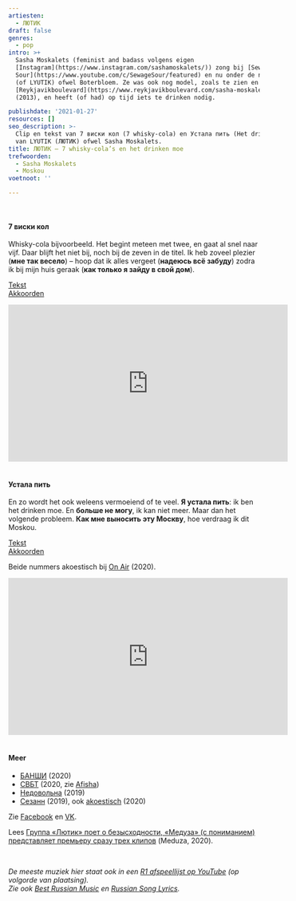 ```yaml
---
artiesten:
  - ЛЮТИК
draft: false
genres:
  - pop
intro: >+
  Sasha Moskalets (feminist and badass volgens eigen
  [Instagram](https://www.instagram.com/sashamoskalets/)) zong bij [Sewage
  Sour](https://www.youtube.com/c/SewageSour/featured) en nu onder de naam ЛЮТИК
  (of LYUTIK) ofwel Boterbloem. Ze was ook nog model, zoals te zien en lezen bij
  [Reykjavikboulevard](https://www.reykjavikboulevard.com/sasha-moskalets/)
  (2013), en heeft (of had) op tijd iets te drinken nodig.

publishdate: '2021-01-27'
resources: []
seo_description: >-
  Clip en tekst van 7 виски кол (7 whisky-cola) en Устала пить (Het drinken moe)
  van LYUTIK (ЛЮТИК) ofwel Sasha Moskalets.
title: ЛЮТИК – 7 whisky-cola’s en het drinken moe
trefwoorden:
  - Sasha Moskalets
  - Moskou
voetnoot: ''

---
```


<br/>

#### 7 виски кол

Whisky-cola bijvoorbeeld. Het begint meteen met twee, en gaat al snel naar vijf. Daar blijft het niet bij, noch bij de zeven in de titel. Ik heb zoveel plezier (**мне так весело**) – hoop dat ik alles vergeet (**надеюсь всё забуду**) zodra ik bij mijn huis geraak (**как только я зайду в свой дом**). 



[Tekst](https://text-pesni.com/pesnya/pokazat/565689480/lyutik/tekst-perevod-pesni-7-viski-kol/)<br/>
[Akkoorden](https://mychords.net/lyutik/132124-lyutik-7-viski-kol.html)


<iframe width="560" height="315" src="https://www.youtube.com/embed/-RKMjhQTpOc" frameborder="0" allow="accelerometer; autoplay; clipboard-write; encrypted-media; gyroscope; picture-in-picture" allowfullscreen></iframe>

<br/>
<br/>


#### Устала пить

En zo wordt het ook weleens vermoeiend of te veel. **Я устала пить**: ik ben het drinken moe. En **больше не могу**, ik kan niet meer. Maar dan het volgende probleem. **Как мне выносить эту Москву**, hoe verdraag ik dit Moskou.

 
[Tekst](https://teksty-pesenok.ru/rus-lyutik/tekst-pesni-ustala-pit/6784515/)<br/>
[Akkoorden](https://mytabs.ru/akkordy/l-r/lyutik/ustala-pit_424288.html)


Beide nummers akoestisch bij [On Air](https://youtu.be/Hn1nDseT7zo) (2020).



<iframe width="560" height="315" src="https://www.youtube.com/embed/xF1M8_U1Vd8" frameborder="0" allow="accelerometer; autoplay; clipboard-write; encrypted-media; gyroscope; picture-in-picture" allowfullscreen></iframe>

<br/>
<br/>


#### Meer


- [БАНШИ](https://youtu.be/TQK2k_Ch1ww) (2020)
- [СВБТ](https://youtu.be/jz2SIRS1Z1k) (2020, zie [Afisha](https://daily.afisha.ru/entry/amp/16988/))
- [Недовольна](https://youtu.be/chXkJa-TcTg) (2019)
- [Сезанн](https://youtu.be/PUUQ_DhpkyU) (2019), ook [akoestisch](https://youtu.be/Tb-pB6O-D2A) (2020)


Zie [Facebook](https://www.facebook.com/sashamoskaets) en [VK](https://vk.com/lutic_music).

Lees [Группа «Лютик» поет о безысходности, «Медуза» (с пониманием) представляет премьеру сразу трех клипов](https://meduza.io/shapito/2020/07/11/ya-ustala-pit-bolshe-ne-mogu-kak-mne-vynosit-etu-moskvu) (Meduza, 2020).


<br/>

*De meeste muziek hier staat ook in een [R1 afspeellijst op YouTube](https://www.youtube.com/playlist?list=PLeE-zqOrSLhxfIpK2vuUJNCKSzyVBi0yM) (op volgorde van plaatsing).* <br/>
*Zie ook [Best Russian Music](https://www.youtube.com/playlist?list=PLeE-zqOrSLhxTFYDvlwUu4hYby9DojwoD) en [Russian Song Lyrics](https://www.youtube.com/playlist?list=PLeE-zqOrSLhzkRCATzT8__oNifBChVHGK).*




